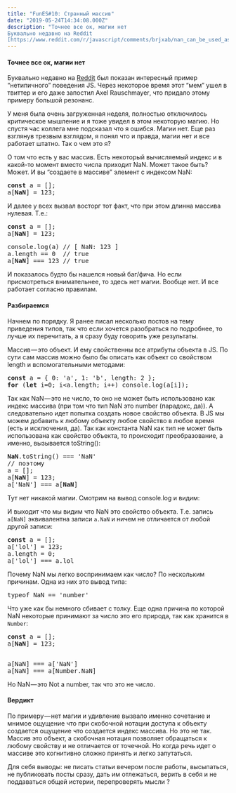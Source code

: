 ```yaml
---
title: "FunES#10: Странный массив"
date: "2019-05-24T14:34:08.000Z"
description: "Точнее все ок, магии нет
Буквально недавно на Reddit
[https://www.reddit.com/r/javascript/comments/brjxab/nan_can_be_used_as_an_"
---
```


<h4>Точнее все ок, магии нет</h4>
<p>Буквально недавно на <a href="https://www.reddit.com/r/javascript/comments/brjxab/nan_can_be_used_as_an_array_index/" target="_blank" rel="noopener noreferrer">Reddit</a> был показан интересный пример “нетипичного” поведения JS. Через некоторое время этот “мем” ушел в твиттер и его даже запостил Axel Rauschmayer‏, что придало этому примеру большой резонанс.</p>
<p>У меня была очень загруженная неделя, полностью отключилось критическое мышление и я тоже увидел в этом некоторую магию. Но спустя час коллега мне подсказал что я ошибся. Магии нет. Еще раз взглянув трезвым взглядом, я понял что и правда, магии нет и все работает штатно. Так о чем это я?</p>
<p>О том что есть у вас массив. Есть некоторый вычисляемый индекс и в какой-то момент вместо числа приходит NaN. Может такое быть? Может. И вы “создаете в массиве” элемент с индексом NaN:</p>
<pre><strong>const</strong> a = [];<br>a[<strong>NaN</strong>] = 123;</pre>
<p>И далее у всех вызвал восторг тот факт, что при этом длинна массива нулевая. Т.е.:</p>
<pre><strong>const</strong> a = [];<br>a[<strong>NaN</strong>] = 123;</pre>
<pre>console.log(a) // [ NaN: 123 ]<br>a.length == 0  // true<br>a[<strong>NaN</strong>] === 123 // true</pre>
<p>И показалось будто бы нашелся новый баг/фича. Но если присмотреться внимательнее, то здесь нет магии. Вообще нет. И все работает согласно правилам.</p>
<h4>Разбираемся</h4>
<p>Начнем по порядку. Я ранее писал несколько постов на тему приведения типов, так что если хочется разобраться по подробнее, то лучше их перечитать, а я сразу буду говорить уже результаты.</p>
<p>Массив — это объект. И ему свойственны все атрибуты объекта в JS. По сути сам массив можно было бы описать как объект со свойством length и вспомогательными методами:</p>
<pre><strong>const</strong> a = { 0: 'a', 1: 'b', length: 2 };<br><strong>for</strong> (<strong>let</strong> i=0; i&lt;a.length; i++) console.log(a[i]);</pre>
<p>Так как NaN — это не число, то оно не может быть использовано как индекс массива (при том что тип NaN это number (парадокс, да)). А следовательно идет попытка создать новое свойство объекта. В JS мы можем добавить к любому объекту любое свойство в любое время (есть и исключения, да). Так как константа NaN как тип не может быть использована как свойство объекта, то происходит преобразование, а именно, вызывается toString():</p>
<pre><strong>NaN</strong>.toString() === 'NaN'<br>// поэтому<br>a = [];<br>a[<strong>NaN</strong>] = 123;<br>a['NaN'] === a[<strong>NaN</strong>]</pre>
<p>Тут нет никакой магии. Смотрим на вывод console.log и видим:</p>

<p>И выходит что мы видим что NaN это свойство объекта. Т.е. запись <code>a[NaN]</code> эквивалентна записи <code>a.NaN</code> и ничем не отличается от любой другой записи:</p>
<pre><strong>const</strong> a = [];<br>a['lol'] = 123;<br>a.length = 0;<br>a['lol'] === a.lol</pre>
<p>Почему NaN мы легко воспринимаем как число? По нескольким причинам. Одна из них это вывод типа:</p>
<pre>typeof NaN == 'number'</pre>
<p>Что уже как бы немного сбивает с толку. Еще одна причина по которой NaN некоторые принимают за число это его природа, так как хранится в <code>Number</code>:</p>
<pre><strong>const</strong> a = [];<br>a[<strong>NaN</strong>] = 123;</pre>
<pre><br>a[NaN] === a['NaN']<br>a[NaN] === a[Number.NaN]</pre>
<p>Но NaN — это Not a number, так что это не число.</p>
<h4>Вердикт</h4>
<p>По примеру — нет магии и удивление вызвало именно сочетание и мнимое ощущение что при скобочной нотации доступа к объекту создается ощущение что создается индекс массива. Но это не так. Массив это объект, а скобочная нотация позволяет обращаться к любому свойству и не отличается от точечной. Но когда речь идет о массиве это когнитивно сложно принять и легко запутаться.</p>
<p>Для себя выводы: не писать статьи вечером после работы, высыпаться, не публиковать посты сразу, дать им отлежаться, верить в себя и не поддаваться общей истерии, перепроверять мысли ?</p>


